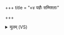 +++
title = "०४ यज्ञैः सम्मिश्लाः"

+++
<details><summary>मूलम् (VS)</summary>

य॒ज्ञैः संमि॑श्लाः॒ पृष॑तीभिरृ॒ष्टिभि॒र्यामं॑ छु॒भ्रासो॑ अ॒ञ्जिषु॑ प्रि॒या उ॒त। आ॒सद्या॑ ब॒र्हिर्भ॑रतस्य सूनवः पो॒त्रादा सोमं॑ पिबता दिवो नरः ॥
</details>